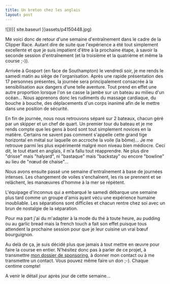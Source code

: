 ```yaml
---
title: Un breton chez les anglais
layout: post
---
```


![]({{ site.baseurl }}assets/p4150448.jpg)

Me voici donc de retour d'une semaine d'entraînement dans le cadre de la Clipper Race. Autant dire de suite que l'expérience a été tout simplement excellente et que je suis impatient d'être à la prochaine étape, à savoir la seconde session d'entraînement (et la troisième et la quatrième et même la course ;-)).

Arrivée à Gosport (en face de Southampton) le vendredi soir, je me rends le samedi matin au siège de l'organisation. Après une rapide présentation des 17 personnes présentes, la journée sera principalement consacrée à la sensibilisation aux dangers d'une telle aventure. Tout prend en effet une autre proportion lorsque l'on se casse la jambe sur un bateau au milieu d'un océan... Nous apprenons donc les rudiments du massage cardiaque, du bouche à bouche, des déplacements d'un corps inanimé afin de le mettre dans une position de sécurité.

En fin de journée, nous nous retrouvons séparé sur 2 bateaux, chacun géré par un skipper et un chef de quart. Un premier tour du bateau et je me rends compte que les gens à bord sont tout simplement novices en la matière. Certains ne savent pas comment s'appelle cette grand tige horizontal en métal sur laquelle on accroche la voile (la bôme)... Je me retrouve parmi les plus expérimenté malgré mon niveau bien médiocre. Ceci dit, le tout étant en anglais, il m'a fallu tout réapprendre. Ne plus dire "drisse" mais "halyard", ni "bastaque" mais "backstay" ou encore "bowline" au lieu de "nœud de chaise"...

Nous avons ensuite passé une semaine d'entraînement à base de journées intenses. Les changement de voiles s'enchaînent, les ris se prennent et se relâchent, les manœuvres d'homme à la mer se répètent.

L'équipage d'inconnus qui a embarqué le samedi débarque une semaine plus tard comme un groupe d'amis ayant vécu une expérience humaine inoubliable. Les séparations sont difficiles et chacun rentre chez soi avec un brun de nostalgie de la séparation.

Pour ma part j'ai du m'adapter à la mode du thé à toute heure, au pudding ou au garlic bread mais la french touch a fait son effet puisque tous attendent la prochaine session pour que je leur cuisine un vrai bœuf bourguignon.

Au delà de ça, je suis décidé plus que jamais à tout mettre en œuvre pour faire la course en entier. N'hésitez donc pas à parler de ce projet, à transmettre [mon dossier de sponsoring](https://docs.google.com/fileview?id=0B3brMUC-YtmQNzJiYmViNjQtZDMzMS00NzllLWJhMmEtN2ZkZWMxMDYzYjZk&hl=fr), à donner mon contact ou à me transmettre un contact. Vous pouvez même faire un don ;-). Chaque centime compte!

A venir le détail jour après jour de cette semaine...
